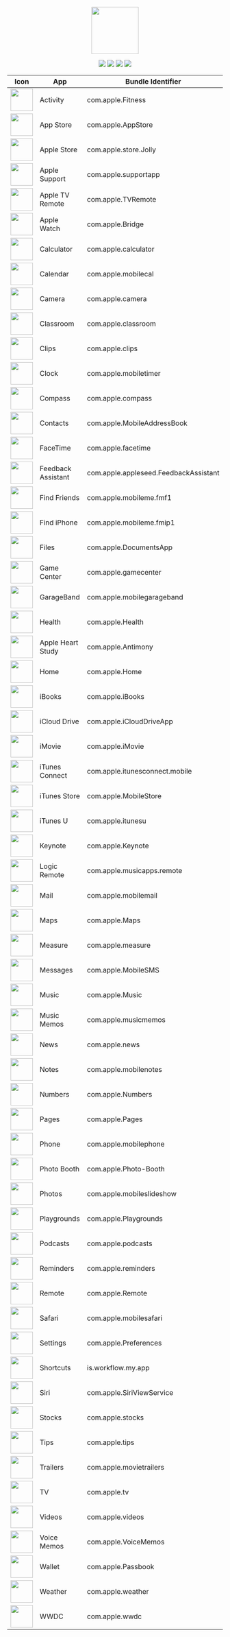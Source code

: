 <p align="center">
  <img src="img/ios-12-96x96_2x.png" width="110"/>
</p>
<p align="center">
  <img src="https://img.shields.io/badge/Operating%20System-iOS-blue.svg"/>
  <img src="https://img.shields.io/badge/Build-12.0-blue.svg"/>
  <img src="https://img.shields.io/badge/-Bundle%20Identifiers-blue.svg"/>
  <img src="https://img.shields.io/github/license/joeblau/apple-bundle-identifiers.svg"/>
</p>

| Icon | App | Bundle Identifier |
| --- | --- | --- |
| <img src="img/icon_com.apple.Fitness.jpg" width="52"/> | Activity |  com.apple.Fitness |
| <img src="img/icon_app_store_large_2x.png" width="52"/> | App Store |  com.apple.AppStore |
| <img src="img/icon_apple_store_large_2x.png" width="52"/> | Apple Store | com.apple.store.Jolly |
| <img src="img/support-175x175.jpg" width="52"/> | Apple Support | com.apple.supportapp |
| <img src="img/icon_apple_tv_remote_large_2x.jpg" width="52"/> | Apple TV Remote | com.apple.TVRemote |
| <img src="img/icon_applewatch_large_2x.png" width="52"/> | Apple Watch | com.apple.Bridge |
| <img src="img/icon_calculator_large_2x.png" width="52"/> | Calculator | com.apple.calculator |
| <img src="img/icon_calendar_large_2x.png" width="52"/> | Calendar | com.apple.mobilecal |
| <img src="img/icon_camera_large_2x.png" width="52"/> | Camera | com.apple.camera |
| <img src="img/classroom-175x175.jpg" width="52"/> | Classroom | com.apple.classroom |
| <img src="img/icon_clips_large_2x.png" width="52"/> | Clips | com.apple.clips |
| <img src="img/icon_clock_large_2x.png" width="52"/> | Clock | com.apple.mobiletimer |
| <img src="img/icon_compass_large_2x.png" width="52"/> | Compass | com.apple.compass |
| <img src="img/icon_contacts_large_2x.png" width="52"/> | Contacts | com.apple.MobileAddressBook |
| <img src="img/icon_facetime_large_2x.png" width="52"/> | FaceTime | com.apple.facetime |
| <img src="img/icon_feedback_assistant_large_2x.png" width="52"/> | Feedback Assistant | com.apple.appleseed.FeedbackAssistant |
| <img src="img/icon_find_my_friends_large_2x.png" width="52"/> | Find Friends | com.apple.mobileme.fmf1 |
| <img src="img/icon_find_my_phone_large_2x.png" width="52"/> | Find iPhone | com.apple.mobileme.fmip1 |
| <img src="img/icon_files_large_2x.png" width="52"/> | Files | com.apple.DocumentsApp |
| <img src="img/icon_gamecenter_large_2x.jpg" width="52"/> | Game Center | com.apple.gamecenter |
| <img src="img/icon_garageband_large_2x.png" width="52"/> | GarageBand | com.apple.mobilegarageband |
| <img src="img/icon_health_large_2x.png" width="52"/> | Health | com.apple.Health |
| <img src="img/icon_heart_study_large_2x.jpg" width="52"/> | Apple Heart Study | com.apple.Antimony |
| <img src="img/icon_homekit_large_2x.png" width="52"/> | Home | com.apple.Home |
| <img src="img/icon_ibooks_large_2x.png" width="52"/> | iBooks | com.apple.iBooks |
| <img src="img/icon_icloud_drive_large_2x.png" width="52"/> | iCloud Drive | com.apple.iCloudDriveApp |
| <img src="img/icon_imovie_large_2x.png" width="52"/> | iMovie | com.apple.iMovie |
| <img src="img/icon_itunes_connect_large_2x.jpg" width="52"/> | iTunes Connect | com.apple.itunesconnect.mobile |
| <img src="img/icon_itunes_store_large_2x.png" width="52"/> | iTunes Store |  com.apple.MobileStore |
| <img src="img/icon_itunesu_large_2x.png" width="52"/> | iTunes U | com.apple.itunesu |
| <img src="img/icon_keynote_large_2x.png" width="52"/> | Keynote | com.apple.Keynote |
| <img src="img/logic-remote-175x175.jpg" width="52"/> | Logic Remote | com.apple.musicapps.remote |
| <img src="img/icon_mail_large_2x.png" width="52"/> | Mail | com.apple.mobilemail |
| <img src="img/icon_maps_large_2x.png" width="52"/> | Maps | com.apple.Maps |
| <img src="img/icon_measure_large_2x.png" width="52"/> | Measure | com.apple.measure |
| <img src="img/icon_messages_large_2x.png" width="52"/> | Messages | com.apple.MobileSMS |
| <img src="img/icon_music_large_2x.png" width="52"/> | Music | com.apple.Music |
| <img src="img/icon_music-memos_large_2x.png" width="52"/> | Music Memos | com.apple.musicmemos |
| <img src="img/icon_news_large_2x.png" width="52"/> | News | com.apple.news |
| <img src="img/icon_notes_large_2x.png" width="52"/> | Notes | com.apple.mobilenotes |
| <img src="img/icon_numbers_large_2x.png" width="52"/> | Numbers | com.apple.Numbers |
| <img src="img/icon_pages_large_2x.png" width="52"/> | Pages | com.apple.Pages |
| <img src="img/icon_phone_large_2x.png" width="52"/> | Phone | com.apple.mobilephone |
| <img src="img/icon_photo-booth_large_2x.jpg" width="52"/> | Photo Booth | com.apple.Photo-Booth |
| <img src="img/icon_photos_large_2x.png" width="52"/> | Photos | com.apple.mobileslideshow |
| <img src="img/icon_swift_large_2x.png" width="52"/> | Playgrounds | com.apple.Playgrounds |
| <img src="img/icon_podcasts_large_2x.png" width="52"/> | Podcasts | com.apple.podcasts |
| <img src="img/icon_reminders_large_2x.png" width="52"/> | Reminders | com.apple.reminders |
| <img src="img/icon_remote_large_2x.png" width="52"/> | Remote | com.apple.Remote |
| <img src="img/icon_safari_large_2x.png" width="52"/> | Safari | com.apple.mobilesafari |
| <img src="img/icon_settings_large_2x.png" width="52"/> | Settings | com.apple.Preferences |
| <img src="img/icon_shortcuts_large_2x.png" width="52"/> | Shortcuts | is.workflow.my.app |
| <img src="img/icon_siri_large_2x.png" width="52"/> | Siri | com.apple.SiriViewService |
| <img src="img/icon_stocks_large_2x.png" width="52"/> | Stocks | com.apple.stocks |
| <img src="img/icon_tips_large_2x.png" width="52"/> | Tips | com.apple.tips |
| <img src="img/icon_trailers_large_2x.png" width="52"/> | Trailers | com.apple.movietrailers |
| <img src="img/icon_tv_large_2x.png" width="52"/> | TV | com.apple.tv |
| <img src="img/icon_videos_large_2x.jpg" width="52"/> | Videos | com.apple.videos |
| <img src="img/icon_voicememo_large_2x.png" width="52"/> | Voice Memos |  com.apple.VoiceMemos |
| <img src="img/icon_wallet_large_2x.png" width="52"/> | Wallet | com.apple.Passbook |
| <img src="img/icon_weather_large_2x.png" width="52"/> | Weather | com.apple.weather |
| <img src="img/icon_wwdc_large_2x.jpg" width="52"/> | WWDC | com.apple.wwdc |




